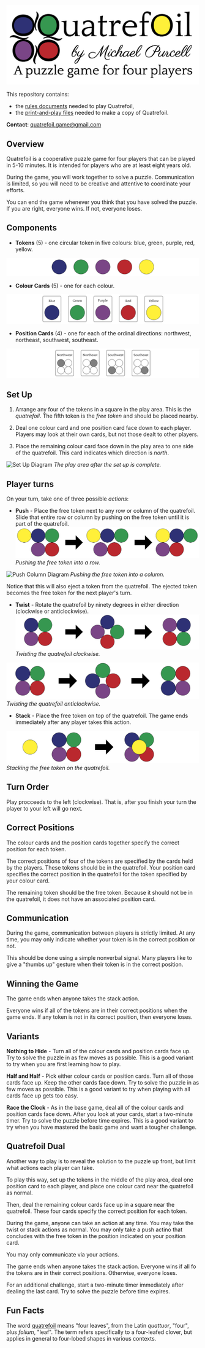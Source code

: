 ![Fancy title graphic](/Images/fancy_title.png)

This repository contains:
  - the [rules documents](RulesDocuments) needed to play Quatrefoil,
  - the [print-and-play files](PnPFiles) needed to make a copy of Quatrefoil.

__Contact__: quatrefoil.game@gmail.com

## Overview
Quatrefoil is a cooperative puzzle game for four players that can be played in 5-10 minutes. It is intended for players who are at least eight years old.

During the game, you will work together to solve a puzzle. Communication is limited, so you will need to be creative and attentive to coordinate your efforts.

You can end the game whenever you think that you have solved the puzzle. If you are right, everyone wins.  If not, everyone loses.

## Components
  - __Tokens__ (5) -  one circular token in five colours: blue, green, purple, red, yellow.

  ![Tokens Diagram](Images/tokens_diagram.png)
  - __Colour Cards__ (5) - one for each colour.

  ![Colour Cards Diagram](Images/colour_cards_diagram.png)
  - __Position Cards__ (4) - one for each of the ordinal directions: northwest, northeast, southwest, southeast.

  ![Position Cards Diagram](Images/position_cards_diagram.png)

## Set Up
  1. Arrange any four of the tokens in a square in the play area. This is the _quatrefoil_. The fifth token is the _free token_ and should be placed nearby.

  2. Deal one colour card and one position card face down to each player. Players may look at their own cards, but not those dealt to other players.

  3. Place the remaining colour card face down in the play area to one side of the quatrefoil. This card indicates which direction is _north_.

![Set Up Diagram](Images/setup_diagram.png)
_The play area after the set up is complete._

## Player turns
On your turn, take one of three possible _actions_:
  - __Push__ - Place the free token next to any row or column of the quatrefoil. Slide that entire row or column by pushing on the free token until it is part of the quatrefoil.
  ![Push Row Diagram](Images/push_row_diagram.png)
  _Pushing the free token into a row._

  ![Push Column Diagram](Images/push_column_diagram.png)
  _Pushing the free token into a column._

  Notice that this will also eject a token from the quatrefoil. The ejected token becomes the free token for the next player's turn.

  - __Twist__ - Rotate the quatrefoil by ninety degrees in either direction (clockwise or anticlockwise).
  ![Twist Clockwise Diagram](Images/twist_clockwise_diagram.png)
  _Twisting the quatrefoil clockwise._

  ![Twist Anticlockwise Diagram](Images/twist_anticlockwise_diagram.png)
  _Twisting the quatrefoil anticlockwise._

  - __Stack__ - Place the free token on top of the quatrefoil. The game ends immediately after any player takes this action.

  ![Stack Diagram](Images/stack_diagram.png)
  _Stacking the free token on the quatrefoil._

## Turn Order
Play procceeds to the left (clockwise). That is, after you finish your turn the player to your left will go next.

## Correct Positions
The colour cards and the position cards together specify the correct position for each token.

The correct positions of four of the tokens are specified by the cards held by the players. These tokens should be in the quatrefoil. Your position card specifies the correct position in the quatrefoil for the token specified by your colour card.

The remaining token should be the free token. Because it should not be in the quatrefoil, it does not have an associated position card.

## Communication
During the game, communication between players is strictly limited. At any time, you may only indicate whether your token is in the correct position or not.

This should be done using a simple nonverbal signal. Many players like to give a "thumbs up" gesture when their token is in the correct position.

## Winning the Game
The game ends when anyone takes the stack action.

Everyone wins if all of the tokens are in their correct positions when the game ends. If any token is not in its correct position, then everyone loses.

## Variants

__Nothing to Hide__ - Turn all of the colour cards and position cards face up. Try to solve the puzzle in as few moves as possible. This is a good variant to try when you are first learning how to play.

__Half and Half__ - Pick either colour cards or position cards. Turn all of those cards face up. Keep the other cards face down. Try to solve the puzzle in as few moves as possible. This is a good variant to try when playing with all cards face up gets too easy.

__Race the Clock__ - As in the base game, deal all of the colour cards and position cards face down. After you look at your cards, start a two-minute timer. Try to solve the puzzle before time expires. This is a good variant to try when you have mastered the basic game and want a tougher challenge.

## Quatrefoil Dual
Another way to play is to reveal the solution to the puzzle up front, but limit what actions each player can take.

To play this way, set up the tokens in the middle of the play area, deal one position card to each player, and place one colour card near the quatrefoil as normal.

Then, deal the remaining colour cards face up in a square near the quatrefoil. These four cards specify the correct position for each token.

During the game, anyone can take an action at any time. You may take the twist or stack actions as normal. You may only take a push actino that concludes with the free token in the position indicated on your position card.

You may only communicate via your actions.

The game ends when anyone takes the stack action. Everyone wins if all fo the tokens are in their correct positions. Otherwise, everyone loses.

For an additional challenge, start a two-minute timer immediately after dealing the last card. Try to solve the puzzle before time expires.

## Fun Facts
The word [quatrefoil](https://en.wikipedia.org/wiki/Quatrefoil) means "four leaves", from the Latin _quattuor_, "four", plus _folium_, "leaf". The term refers specifically to a four-leafed clover, but applies in general to four-lobed shapes in various contexts.
